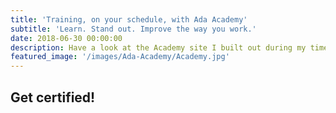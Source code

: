 ```yaml
---
title: 'Training, on your schedule, with Ada Academy'
subtitle: 'Learn. Stand out. Improve the way you work.'
date: 2018-06-30 00:00:00
description: Have a look at the Academy site I built out during my time at Ada
featured_image: '/images/Ada-Academy/Academy.jpg'
---
```



## Get certified! 
